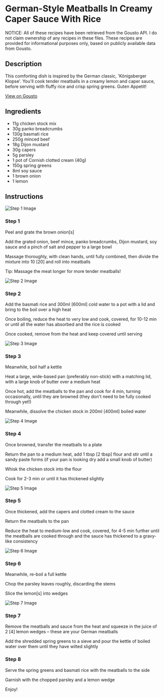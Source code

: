 # German-Style Meatballs In Creamy Caper Sauce With Rice

NOTICE: All of these recipes have been retrieved from the Gousto API. I do not claim ownership of any recipes in these files. These recipes are provided for informational purposes only, based on publicly available data from Gousto.

## Description

This comforting dish is inspired by the German classic, 'Königsberger Klopse'. You'll cook tender meatballs in a creamy lemon and caper sauce, before serving with fluffy rice and crisp spring greens. Guten Appetit!

[View on Gousto](https://www.gousto.co.uk/recipes/cookbook/german-style-meatballs-in-creamy-caper-sauce-with-rice)

## Ingredients

- 11g chicken stock mix
- 30g panko breadcrumbs 
- 130g basmati rice
- 250g minced beef
- 18g Dijon mustard
- 30g capers
- 5g parsley 
- 1 pot of Cornish clotted cream (40g)
- 150g spring greens
- 8ml soy sauce
- 1 brown onion
- 1 lemon

## Instructions

![Step 1 Image](https://production-media.gousto.co.uk/cms/recipe-step-image/1524.-step-1-x200.jpg)

### Step 1

Peel and grate the brown onion<span class="text-danger">[s]</span>

Add the grated onion, beef mince, panko breadcrumbs, Dijon mustard, soy sauce and a pinch of salt and pepper to a large bowl

Massage thoroughly, with clean hands, until fully combined, then divide the mixture into 10<span class="text-danger"> [20]</span> and roll into meatballs

Tip: Massage the meat longer for more tender meatballs!

![Step 2 Image](https://production-media.gousto.co.uk/cms/recipe-step-image/1524.-step-2-x200.jpg)

### Step 2

Add the basmati rice and 300ml <span class="text-danger">[600ml] </span>cold water to a pot with a lid and bring to the boil over a high heat

Once boiling, reduce the heat to very low and cook, covered, for 10-12 min or until all the water has absorbed and the rice is cooked

Once cooked, remove from the heat and keep covered until serving

![Step 3 Image](https://production-media.gousto.co.uk/cms/recipe-step-image/1524.-step-3-x200.jpg)

### Step 3

Meanwhile, boil half a kettle

Heat a large, wide-based pan (preferably non-stick) with a matching lid, with a large knob of butter over a medium heat

Once hot, add the meatballs to the pan and cook for 4 min, turning occasionally, until they are browned (they don't need to be fully cooked through yet!)

Meanwhile, dissolve the chicken stock in 200ml<span class="text-danger"> [400ml]</span> boiled water

![Step 4 Image](https://production-media.gousto.co.uk/cms/recipe-step-image/1524.-step-4-x200.jpg)

### Step 4

Once browned, transfer the meatballs to a plate

Return the pan to a medium heat, add 1 tbsp<span class="text-danger"> [2 tbsp]</span> flour and stir until a sandy paste forms (if your pan is looking dry add a small knob of butter)

Whisk the chicken stock into the flour

Cook for 2-3 min or until it has thickened slightly

![Step 5 Image](https://production-media.gousto.co.uk/cms/recipe-step-image/1524.-step-5-x200.jpg)

### Step 5

Once thickened, add the capers and clotted cream to the sauce

Return the meatballs to the pan

Reduce the heat to medium-low and cook, covered, for 4-5 min further until the meatballs are cooked through and the sauce has thickened to a gravy-like consistency

![Step 6 Image](https://production-media.gousto.co.uk/cms/recipe-step-image/1524.-step-6-x200.jpg)

### Step 6

Meanwhile, re-boil a full kettle

Chop the parsley leaves roughly, discarding the stems

Slice the lemon<span class="text-danger">[s]</span> into wedges

![Step 7 Image](https://production-media.gousto.co.uk/cms/recipe-step-image/1524.-step-7-x200.jpg)

### Step 7

Remove the meatballs and sauce from the heat and  squeeze in the juice of 2 <span class="text-danger">[4]</span> lemon wedges – these are your German meatballs

Add the shredded spring greens to a sieve and pour the kettle of boiled water over them until they have wilted slightly

### Step 8

Serve the spring greens and basmati rice with the meatballs to the side

Garnish with the chopped parsley and a lemon wedge

Enjoy!

